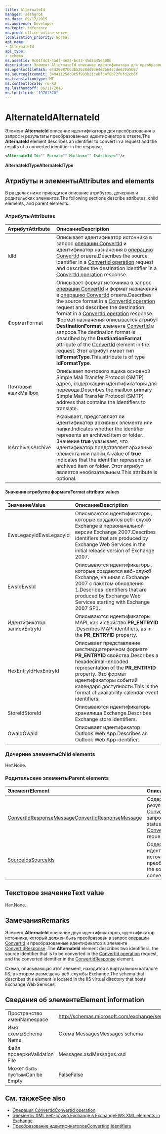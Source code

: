 ```yaml
---
title: AlternateId
manager: sethgros
ms.date: 09/17/2015
ms.audience: Developer
ms.topic: reference
ms.prod: office-online-server
localization_priority: Normal
api_name:
- AlternateId
api_type:
- schema
ms.assetid: 9c01fdc3-4adf-4e23-bc33-45d2a45ea08b
description: Элемент AlternateId описание идентификатора для преобразования в запрос и результаты преобразованных идентификатор в ответе.
ms.openlocfilehash: e4d29087b63b52638dd93e4e3b643cdee39a5b97
ms.sourcegitcommit: 34041125dc8c5f993b21cebfc4f8b72f0fd2cb6f
ms.translationtype: MT
ms.contentlocale: ru-RU
ms.lasthandoff: 06/11/2018
ms.locfileid: "19761370"
---
```

# <a name="alternateid"></a><span data-ttu-id="d8aff-103">AlternateId</span><span class="sxs-lookup"><span data-stu-id="d8aff-103">AlternateId</span></span>

<span data-ttu-id="d8aff-104">Элемент **AlternateId** описание идентификатора для преобразования в запрос и результаты преобразованных идентификатор в ответе.</span><span class="sxs-lookup"><span data-stu-id="d8aff-104">The **AlternateId** element describes an identifier to convert in a request and the results of a converted identifier in the response.</span></span> 
  
```XML
<AlternateId Id="" Format="" Mailbox="" IsArchive=""/>
```

 <span data-ttu-id="d8aff-105">**AlternateIdType**</span><span class="sxs-lookup"><span data-stu-id="d8aff-105">**AlternateIdType**</span></span>
## <a name="attributes-and-elements"></a><span data-ttu-id="d8aff-106">Атрибуты и элементы</span><span class="sxs-lookup"><span data-stu-id="d8aff-106">Attributes and elements</span></span>

<span data-ttu-id="d8aff-107">В разделах ниже приводится описание атрибутов, дочерних и родительских элементов.</span><span class="sxs-lookup"><span data-stu-id="d8aff-107">The following sections describe attributes, child elements, and parent elements.</span></span>
  
### <a name="attributes"></a><span data-ttu-id="d8aff-108">Атрибуты</span><span class="sxs-lookup"><span data-stu-id="d8aff-108">Attributes</span></span>

|<span data-ttu-id="d8aff-109">**Атрибут**</span><span class="sxs-lookup"><span data-stu-id="d8aff-109">**Attribute**</span></span>|<span data-ttu-id="d8aff-110">**Описание**</span><span class="sxs-lookup"><span data-stu-id="d8aff-110">**Description**</span></span>|
|:-----|:-----|
|<span data-ttu-id="d8aff-111">Id</span><span class="sxs-lookup"><span data-stu-id="d8aff-111">Id</span></span>  <br/> |<span data-ttu-id="d8aff-112">Описывает идентификатор источника в запрос [операции ConvertId](convertid-operation.md) и идентификатор назначения в [операцию ConvertId](convertid-operation.md) ответа.</span><span class="sxs-lookup"><span data-stu-id="d8aff-112">Describes the source identifier in a [ConvertId operation](convertid-operation.md) request and describes the destination identifier in a [ConvertId operation](convertid-operation.md) response.</span></span>  <br/> |
|<span data-ttu-id="d8aff-113">Формат</span><span class="sxs-lookup"><span data-stu-id="d8aff-113">Format</span></span>  <br/> |<span data-ttu-id="d8aff-114">Описывает формат источника в запрос [операции ConvertId](convertid-operation.md) и формат назначения в [операцию ConvertId](convertid-operation.md) ответа.</span><span class="sxs-lookup"><span data-stu-id="d8aff-114">Describes the source format in a [ConvertId operation](convertid-operation.md) request and describes the destination format in a [ConvertId operation](convertid-operation.md) response.</span></span> <span data-ttu-id="d8aff-115">Формат назначения описывается атрибут **DestinationFormat** элемента [ConvertId](convertid.md) в запросе.</span><span class="sxs-lookup"><span data-stu-id="d8aff-115">The destination format is described by the **DestinationFormat** attribute of the [ConvertId](convertid.md) element in the request.</span></span> <span data-ttu-id="d8aff-116">Этот атрибут имеет тип **IdFormatType**.</span><span class="sxs-lookup"><span data-stu-id="d8aff-116">This attribute is of type **IdFormatType**.</span></span>  <br/> |
|<span data-ttu-id="d8aff-117">Почтовый ящик</span><span class="sxs-lookup"><span data-stu-id="d8aff-117">Mailbox</span></span>  <br/> |<span data-ttu-id="d8aff-118">Описывает почтового ящика основной Simple Mail Transfer Protocol (SMTP) адрес, содержащий идентификаторы для перевода.</span><span class="sxs-lookup"><span data-stu-id="d8aff-118">Describes the mailbox primary Simple Mail Transfer Protocol (SMTP) address that contains the identifiers to translate.</span></span>  <br/> |
|<span data-ttu-id="d8aff-119">IsArchive</span><span class="sxs-lookup"><span data-stu-id="d8aff-119">IsArchive</span></span>  <br/> |<span data-ttu-id="d8aff-120">Указывает, представляет ли идентификатор архивных элемента или папки.</span><span class="sxs-lookup"><span data-stu-id="d8aff-120">Indicates whether the identifier represents an archived item or folder.</span></span> <span data-ttu-id="d8aff-121">Значение **true** указывает, что идентификатор представляет архивных элемента или папки.</span><span class="sxs-lookup"><span data-stu-id="d8aff-121">A value of **true** indicates that the identifier represents an archived item or folder.</span></span> <span data-ttu-id="d8aff-122">Этот атрибут является необязательным.</span><span class="sxs-lookup"><span data-stu-id="d8aff-122">This attribute is optional.</span></span>  <br/> |
   
#### <a name="format-attribute-values"></a><span data-ttu-id="d8aff-123">Значения атрибутов формата</span><span class="sxs-lookup"><span data-stu-id="d8aff-123">Format attribute values</span></span>

|<span data-ttu-id="d8aff-124">**Значение**</span><span class="sxs-lookup"><span data-stu-id="d8aff-124">**Value**</span></span>|<span data-ttu-id="d8aff-125">**Описание**</span><span class="sxs-lookup"><span data-stu-id="d8aff-125">**Description**</span></span>|
|:-----|:-----|
|<span data-ttu-id="d8aff-126">EwsLegacyId</span><span class="sxs-lookup"><span data-stu-id="d8aff-126">EwsLegacyId</span></span>  <br/> |<span data-ttu-id="d8aff-127">Описываются идентификаторы, которые создаются веб-служб Exchange в первоначальной версии Exchange 2007.</span><span class="sxs-lookup"><span data-stu-id="d8aff-127">Describes identifiers that are produced by Exchange Web Services in the initial release version of Exchange 2007.</span></span>  <br/> |
|<span data-ttu-id="d8aff-128">EwsId</span><span class="sxs-lookup"><span data-stu-id="d8aff-128">EwsId</span></span>  <br/> |<span data-ttu-id="d8aff-129">Описываются идентификаторы, которые создаются веб-служб Exchange, начиная с Exchange 2007 с пакетом обновления 1.</span><span class="sxs-lookup"><span data-stu-id="d8aff-129">Describes identifiers that are produced by Exchange Web Services starting with Exchange 2007 SP1.</span></span>  <br/> |
|<span data-ttu-id="d8aff-130">Идентификатор записи</span><span class="sxs-lookup"><span data-stu-id="d8aff-130">EntryId</span></span>  <br/> |<span data-ttu-id="d8aff-131">Описываются идентификаторы MAPI, как и свойство **PR_ENTRYID** .</span><span class="sxs-lookup"><span data-stu-id="d8aff-131">Describes MAPI identifiers, as in the **PR_ENTRYID** property.</span></span>  <br/> |
|<span data-ttu-id="d8aff-132">HexEntryId</span><span class="sxs-lookup"><span data-stu-id="d8aff-132">HexEntryId</span></span>  <br/> |<span data-ttu-id="d8aff-133">Описывает представление шестнадцатеричном формате **PR_ENTRYID** свойства.</span><span class="sxs-lookup"><span data-stu-id="d8aff-133">Describes a hexadecimal-encoded representation of the **PR_ENTRYID** property.</span></span> <span data-ttu-id="d8aff-134">Это формат идентификаторы событий календаря доступности.</span><span class="sxs-lookup"><span data-stu-id="d8aff-134">This is the format of availability calendar event identifiers.</span></span>  <br/> |
|<span data-ttu-id="d8aff-135">StoreId</span><span class="sxs-lookup"><span data-stu-id="d8aff-135">StoreId</span></span>  <br/> |<span data-ttu-id="d8aff-136">Описываются идентификаторы хранилища Exchange.</span><span class="sxs-lookup"><span data-stu-id="d8aff-136">Describes Exchange store identifiers.</span></span>  <br/> |
|<span data-ttu-id="d8aff-137">OwaId</span><span class="sxs-lookup"><span data-stu-id="d8aff-137">OwaId</span></span>  <br/> |<span data-ttu-id="d8aff-138">Описывает идентификатор Outlook Web App.</span><span class="sxs-lookup"><span data-stu-id="d8aff-138">Describes an Outlook Web App identifier.</span></span>  <br/> |
   
### <a name="child-elements"></a><span data-ttu-id="d8aff-139">Дочерние элементы</span><span class="sxs-lookup"><span data-stu-id="d8aff-139">Child elements</span></span>

<span data-ttu-id="d8aff-140">Нет.</span><span class="sxs-lookup"><span data-stu-id="d8aff-140">None.</span></span>
  
### <a name="parent-elements"></a><span data-ttu-id="d8aff-141">Родительские элементы</span><span class="sxs-lookup"><span data-stu-id="d8aff-141">Parent elements</span></span>

|<span data-ttu-id="d8aff-142">**Элемент**</span><span class="sxs-lookup"><span data-stu-id="d8aff-142">**Element**</span></span>|<span data-ttu-id="d8aff-143">**Описание**</span><span class="sxs-lookup"><span data-stu-id="d8aff-143">**Description**</span></span>|
|:-----|:-----|
|[<span data-ttu-id="d8aff-144">ConvertIdResponseMessage</span><span class="sxs-lookup"><span data-stu-id="d8aff-144">ConvertIdResponseMessage</span></span>](convertidresponsemessage.md) <br/> |<span data-ttu-id="d8aff-145">Содержит состояние и результат [операции ConvertId](convertid-operation.md) запроса.</span><span class="sxs-lookup"><span data-stu-id="d8aff-145">Contains the status and result of a [ConvertId operation](convertid-operation.md) request.</span></span>  <br/> |
|[<span data-ttu-id="d8aff-146">SourceIds</span><span class="sxs-lookup"><span data-stu-id="d8aff-146">SourceIds</span></span>](sourceids.md) <br/> |<span data-ttu-id="d8aff-147">Содержит идентификаторы источника для преобразования.</span><span class="sxs-lookup"><span data-stu-id="d8aff-147">Contains the source identifiers to convert.</span></span>  <br/> |
   
## <a name="text-value"></a><span data-ttu-id="d8aff-148">Текстовое значение</span><span class="sxs-lookup"><span data-stu-id="d8aff-148">Text value</span></span>

<span data-ttu-id="d8aff-149">Нет.</span><span class="sxs-lookup"><span data-stu-id="d8aff-149">None.</span></span>
  
## <a name="remarks"></a><span data-ttu-id="d8aff-150">Замечания</span><span class="sxs-lookup"><span data-stu-id="d8aff-150">Remarks</span></span>

<span data-ttu-id="d8aff-151">Элемент **AlternateId** описание двух идентификаторов, идентификатор источника, который должен быть преобразован в запрос [операции ConvertId](convertid-operation.md) и преобразованные идентификатор в элементе [ConvertIdResponse](convertidresponse.md) .</span><span class="sxs-lookup"><span data-stu-id="d8aff-151">The **AlternateId** element describes two identifiers, the source identifier that is to be converted in the [ConvertId operation](convertid-operation.md) request, and the converted identifier in the [ConvertIdResponse](convertidresponse.md) element.</span></span> 
  
<span data-ttu-id="d8aff-152">Схема, описывающая этот элемент, находится в виртуальном каталоге IIS, в котором размещены веб-службы Exchange.</span><span class="sxs-lookup"><span data-stu-id="d8aff-152">The schema that describes this element is located in the IIS virtual directory that hosts Exchange Web Services.</span></span>
  
## <a name="element-information"></a><span data-ttu-id="d8aff-153">Сведения об элементе</span><span class="sxs-lookup"><span data-stu-id="d8aff-153">Element information</span></span>

||||
|:-----|:-----|:-----|
|<span data-ttu-id="d8aff-154">Пространство имен</span><span class="sxs-lookup"><span data-stu-id="d8aff-154">Namespace</span></span>  <br/> |http://schemas.microsoft.com/exchange/services/2006/messages  <br/> |http://schemas.microsoft.com/exchange/services/2006/types  <br/> |
|<span data-ttu-id="d8aff-155">Имя схемы</span><span class="sxs-lookup"><span data-stu-id="d8aff-155">Schema Name</span></span>  <br/> |<span data-ttu-id="d8aff-156">Схема Messages</span><span class="sxs-lookup"><span data-stu-id="d8aff-156">Messages schema</span></span>  <br/> |<span data-ttu-id="d8aff-157">Схема Types</span><span class="sxs-lookup"><span data-stu-id="d8aff-157">Types schema</span></span>  <br/> |
|<span data-ttu-id="d8aff-158">Файл проверки</span><span class="sxs-lookup"><span data-stu-id="d8aff-158">Validation File</span></span>  <br/> |<span data-ttu-id="d8aff-159">Messages.xsd</span><span class="sxs-lookup"><span data-stu-id="d8aff-159">Messages.xsd</span></span>  <br/> |<span data-ttu-id="d8aff-160">Types.xsd</span><span class="sxs-lookup"><span data-stu-id="d8aff-160">Types.xsd</span></span>  <br/> |
|<span data-ttu-id="d8aff-161">Может быть пустым</span><span class="sxs-lookup"><span data-stu-id="d8aff-161">Can be Empty</span></span>  <br/> |<span data-ttu-id="d8aff-162">False</span><span class="sxs-lookup"><span data-stu-id="d8aff-162">False</span></span>  <br/> |<span data-ttu-id="d8aff-163">False</span><span class="sxs-lookup"><span data-stu-id="d8aff-163">False</span></span>  <br/> |
   
## <a name="see-also"></a><span data-ttu-id="d8aff-164">См. также</span><span class="sxs-lookup"><span data-stu-id="d8aff-164">See also</span></span>

- [<span data-ttu-id="d8aff-165">Операция ConvertId</span><span class="sxs-lookup"><span data-stu-id="d8aff-165">ConvertId operation</span></span>](convertid-operation.md)
- [<span data-ttu-id="d8aff-166">Элементы XML веб-служб Exchange в Exchange</span><span class="sxs-lookup"><span data-stu-id="d8aff-166">EWS XML elements in Exchange</span></span>](ews-xml-elements-in-exchange.md)
- [<span data-ttu-id="d8aff-167">Преобразование идентификаторов</span><span class="sxs-lookup"><span data-stu-id="d8aff-167">Converting Identifiers</span></span>](http://msdn.microsoft.com/library/a5391746-b6ef-4f48-8fc8-8255258651aa%28Office.15%29.aspx)

